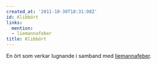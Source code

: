 ```yaml
---
created_at: '2011-10-30T18:31:08Z'
id: Klibbört
links:
  mention:
  - liemannafeber
title: Klibbört
---
```


En ört som verkar lugnande i samband med [liemannafeber].

  [liemannafeber]: liemannafeber
